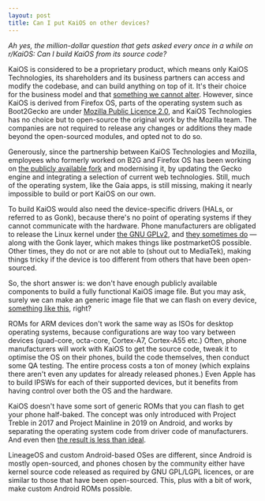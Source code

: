```yaml
---
layout: post
title: Can I put KaiOS on other devices?
---
```

*Ah yes, the million-dollar question that gets asked every once in a while on r/KaiOS: Can I build KaiOS from its source code?*

KaiOS is considered to be a proprietary product, which means only KaiOS Technologies, its shareholders and its business partners can access and modify the codebase, and can build anything on top of it. It's their choice for the business model and that [something we cannot alter]. However, since KaiOS is derived from Firefox OS, parts of the operating system such as Boot2Gecko are under [Mozilla Public Licence 2.0], and KaiOS Technologies has no choice but to open-source the original work by the Mozilla team. The companies are not required to release any changes or additions they made beyond the open-sourced modules, and opted not to do so.

Generously, since the partnership between KaiOS Technologies and Mozilla, employees who formerly worked on B2G and Firefox OS has been working on [the publicly available fork] and modernising it, by updating the Gecko engine and integrating a selection of current web technologies. Still, much of the operating system, like the Gaia apps, is still missing, making it nearly impossible to build or port KaiOS on our own.

To build KaiOS would also need the device-specific drivers (HALs, or referred to as Gonk), because there's no point of operating systems if they cannot communicate with the hardware. Phone manufacturers are obligated to release the Linux kernel under [the GNU GPLv2], and [they sometimes do] &#x2014; along with the Gonk layer, which makes things like postmarketOS possible. Other times, they do not or are not able to (shout out to MediaTek), making things tricky if the device is too different from others that have been open-sourced.

So, the short answer is: we don't have enough publicly available components to build a fully functional KaiOS image file. But you may ask, surely we can make an generic image file that we can flash on every device, [something like this], right?

ROMs for ARM devices don't work the same way as ISOs for desktop operating systems, because configurations are way too vary between devices (quad-core, octa-core, Cortex-A7, Cortex-A55 etc.) Often, phone manufacturers will work with KaiOS to get the source code, tweak it to optimise the OS on their phones, build the code themselves, then conduct some QA testing. The entire process costs a ton of money (which explains there aren't even any updates for already released phones.) Even Apple has to build IPSWs for each of their supported devices, but it benefits from having control over both the OS and the hardware.

KaiOS doesn't have some sort of generic ROMs that you can flash to get your phone half-baked. The concept was only introduced with Project Treble in 2017 and Project Mainline in 2019 on Android, and works by separating the operating system code from driver code of manufacturers. And even then [the result is less than ideal].

LineageOS and custom Android-based OSes are different, since Android is mostly open-sourced, and phones chosen by the community either have kernel source code released as required by GNU GPL/LGPL licences, or are similar to those that have been open-sourced. This, plus with a bit of work, make custom Android ROMs possible.

[something we cannot alter]: https://www.kaiostech.com/faq/can-i-access-the-source-code/
[Mozilla Public Licence 2.0]: https://github.com/kaiostech/gecko-b2g/blob/gonk/toolkit/content/license.html
[the publicly available fork]: https://github.com/kaiostech/gecko-b2g
[the GNU GPLv2]: https://docs.kernel.org/process/license-rules.html
[they sometimes do]: https://github.com/bmndc/nokia-leo/tree/leo-v20
[something like this]: https://developer.android.com/topic/generic-system-image
[the result is less than ideal]: https://xdaforums.com/t/common-gsi-issues-and-fixes.4589327/